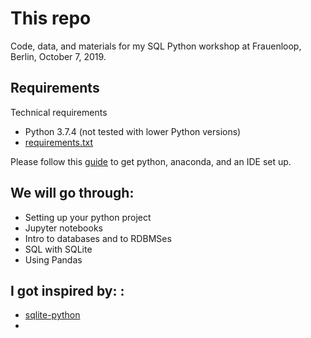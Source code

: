 # This repo

Code, data, and materials for my SQL Python workshop at Frauenloop, Berlin, October 7, 2019.

## Requirements

Technical requirements
* Python 3.7.4 (not tested with lower Python versions)
* [requirements.txt](requirements.txt)

Please follow this [guide](docs/get_started.md) to get python, anaconda, and an IDE set up.

## We will go through:

* Setting up your python project
* Jupyter notebooks
* Intro to databases and to RDBMSes
* SQL with SQLite
* Using Pandas

## I got inspired by: :

* [sqlite-python](https://www.sqlitetutorial.net/sqlite-python)
* 
